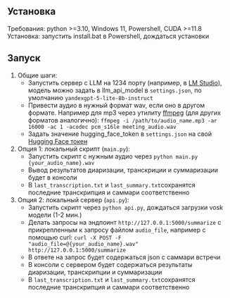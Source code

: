 ## Установка

Требования: python >=3.10, Windows 11, Powershell, CUDA >=11.8
Установка: запустить install.bat в Powershell, дождаться установки

## Запуск

1) Общие шаги:
    - Запустить сервер с LLM на 1234 порту (например, в [LM Studio](https://lmstudio.ai/)), модель можно задать в llm_api_model в `settings.json`, по умолчанию `yandexgpt-5-lite-8b-instruct`
    - Привести аудио в нужный формат wav, если оно в другом формате. Например для mp3 через утилиту [ffmpeg](https://ffmpeg.org/) (для других форматов аналогично):
        `ffmpeg -i /path/to/audio_name.mp3 -ar 16000 -ac 1 -acodec pcm_s16le meeting_audio.wav`
    - Задать значение hugging_face_token в `settings.json` на свой [Hugging Face токен](https://huggingface.co/settings/tokens)
2) Опция 1: локальный скрипт (`main.py`):
    - Запустить скрипт с нужным аудио через `python main.py {your_audio_name}.wav`
    - Вывод результатов диаризации, транскриции и суммаризации будет в консоли
    - В `last_transcription.txt` и `last_summary.txt`сохранятся последние транскрипция и саммари соответственно
2) Опция 2: локальный сервер (`api.py`):
    - Запустить скрипт через `python api.py`, дождаться загрузки vosk модели (1-2 мин.)
    - Делать запросы на эндпоинт `http://127.0.0.1:5000/summarize` c прикрепленным к запросу файлом `audio_file`, например с помощью curl:
        `curl -X POST -F "audio_file=@{your_audio_name}.wav" http://127.0.0.1:5000/summarize`
    - В ответе на запрос будет содержаться json с саммари встречи
    - В консоли с сервером будет содержаться результаты диаризации, транскрипции и суммаризации
    - В `last_transcription.txt` и `last_summary.txt`сохранятся последние транскрипция и саммари соответственно